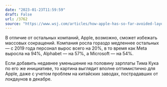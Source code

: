 ```yaml
---
date: "2023-01-23T11:59:59"
draft: False
url: /3762
source: "https://www.wsj.com/articles/how-apple-has-so-far-avoided-layoffs-lean-hiring-no-free-lunches-11674274185?mod=djemalertNEWS"
---
```


В отличие от остальных компаний, Apple, возможно, сможет избежать массовых сокращений. Компания росла гораздо медленнее остальных — с 2019 года персонал вырос всего на 20%, в то время как Meta выросла на 94%, Alphabet — на 57%, а Microsoft — на 54%. 

Если добавить недавнее уменьшение на половину зарплаты Тима Кука по его же инициативе, то картина выглядит вполне оптимистично для Apple, даже с учетом проблем на китайских заводах, пострадавших от локдаунов в декабре.
